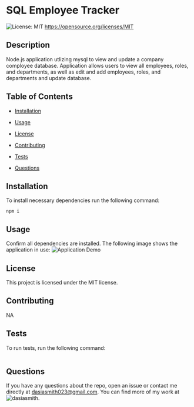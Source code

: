 # SQL Employee Tracker
  ![License: MIT](https://img.shields.io/badge/License-MIT-yellow.svg)
      https://opensource.org/licenses/MIT

  ## Description

  Node.js application utlizing mysql to view and update a company comployee database. Application allows users to view all employees, roles, and departments, as well as edit and add employees, roles, and departments and update database.

  ## Table of Contents

  * [Installation](#installation)

  * [Usage](#usage)

  * [License](#License)

  * [Contributing](#contributing)

  * [Tests](#tests)

  * [Questions](#Questions)

  ## Installation
  
  To install necessary dependencies run the following command:

  ```
  npm i
  ```

  ## Usage

  Confirm all dependencies are installed.
  The following image shows the application in use:
  ![Application Demo](EmployeeTracker.gif)

  ## License

  This project is licensed under the MIT license.

  ## Contributing

  NA

  ## Tests

  To run tests, run the following command:

  ```
  
  ```

  ## Questions

  If you have any questions about the repo, open an issue or contact me directly at dasiasmith023@gmail.com. You can find more of my work
  at ![dasiasmith](https://github.com/dasiasmith).


